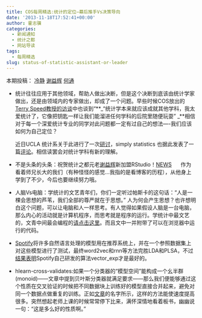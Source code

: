 ```yaml
---
title: COS每周精选:统计的定位–幕后推手Vs决策导向
date: '2013-11-18T17:52:41+00:00'
author: 霍志骥
categories:
  - 新闻通知
  - 统计之都
  - 网站导读
tags:
  - 每周精选
slug: status-of-statistic-assistant-or-leader
---
```


本期投稿： [冷静](http://www.weibo.com/p/1005051756465937/home?from=page_100505&mod=TAB#place) [谢益辉](http://yihui.name) [何通](http://weibo.com/p/1005051635976784/home?from=page_100505&mod=TAB#place)

  * 统计往往应用于其他领域，帮助人做出决断，但是这个决断到底该由统计学家做出，还是由领域内的专家做出，却成了一个问题。早些时候COS放出的[Terry Speed教授的访谈](https://cos.name/2013/11/terry-speed/)中也谈到“**_“统计学本来就应该成就其他学科，我太爱统计了，它像把钥匙一样让我们能溜进任何学科的后院里随便玩耍” _**相信对于每一个深爱统计专业的同学对此问题都一定有过自己的想法—-我们应该如何为自己定位？
  
    近日UCLA 统计系关于此进行了一次[研讨](http://citizen-statistician.org/2013/11/14/the-future-of-inference/)，simply statistics 也据此发表了一篇[评论](http://simplystatistics.org/2013/11/15/whats-the-future-of-inference/)。相信读罢会对统计学科有新的理解。
  * 不是头条的头条：祝贺统计之都元老[谢益辉](http://yihui.name/)新加盟RStudio！[NEWS](http://blog.rstudio.org/2013/11/15/shiny-0-8-0-released/)      作为看着师兄长大的我们（有种怪怪的感觉…我指的是看博客的历程），从他身上学到了不少，今后也要继续努力哦。
  * 人脑Vs电脑：学统计的文艺青年们，你们一定听过帕斯卡的这句话：“人是一棵会思想的芦苇，我们全部的尊严就在于思想。” 人为何会产生思想？也许想明白这个问题，可以让电脑和人一样思考。有人觉得如果假设人脑是一台电脑，那么内心的活动就是计算机程序，而思考就是程序的运行。学统计中最文艺的，文青中间最会编程的[请点击这里](https://probmods.org)。而且文中一并附带了可以在浏览器中运行的代码。
  * [Spotify](http://en.wikipedia.org/wiki/Spotify)将许多自然语言处理的模型用在推荐系统上，并在一个参照数据集上对这些模型进行了测试，最终word2vec和rnn等方法完胜LDA和PLSA，不过[结果表明](http://erikbern.com/?p=340)Spotify自己研发的算法vector_exp才是最好的。
  * hlearn-cross-validates:如果一个分类器的“模型空间”能构成一个幺半群(monoid)——文章中提到贝叶斯分类器就满足要求——那么我们便能够通过这个性质在交叉验证的时候把不同数据块上训练好的模型直接合并起来，避免对同一个数据点做重复的训练。正如[文章](http://ubm.api.r88r.net/r88r/story/v1_left/html/UBM.tw.v5.software/436243643541756f664e4178554d67736c39646747513d3d)的名字所示，这样的方法能使速度提高很多。突然想起老师上课的时候常常停下比来，满怀深情地看着板书，幽幽说一句：“这是多么好的性质啊。”
